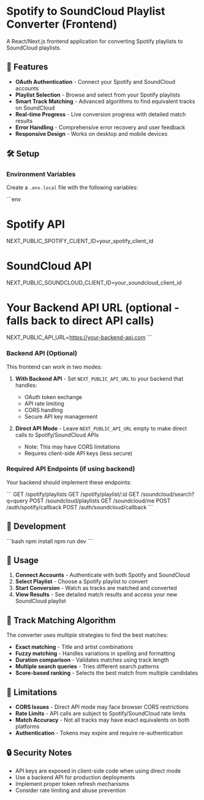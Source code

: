 # Spotify to SoundCloud Playlist Converter (Frontend)

A React/Next.js frontend application for converting Spotify playlists to SoundCloud playlists.

## 🚀 Features

- **OAuth Authentication** - Connect your Spotify and SoundCloud accounts
- **Playlist Selection** - Browse and select from your Spotify playlists
- **Smart Track Matching** - Advanced algorithms to find equivalent tracks on SoundCloud
- **Real-time Progress** - Live conversion progress with detailed match results
- **Error Handling** - Comprehensive error recovery and user feedback
- **Responsive Design** - Works on desktop and mobile devices

## 🛠️ Setup

### Environment Variables

Create a `.env.local` file with the following variables:

\`\`\`env
# Spotify API
NEXT_PUBLIC_SPOTIFY_CLIENT_ID=your_spotify_client_id

# SoundCloud API  
NEXT_PUBLIC_SOUNDCLOUD_CLIENT_ID=your_soundcloud_client_id

# Your Backend API URL (optional - falls back to direct API calls)
NEXT_PUBLIC_API_URL=https://your-backend-api.com
\`\`\`

### Backend API (Optional)

This frontend can work in two modes:

1. **With Backend API** - Set `NEXT_PUBLIC_API_URL` to your backend that handles:
   - OAuth token exchange
   - API rate limiting
   - CORS handling
   - Secure API key management

2. **Direct API Mode** - Leave `NEXT_PUBLIC_API_URL` empty to make direct calls to Spotify/SoundCloud APIs
   - Note: This may have CORS limitations
   - Requires client-side API keys (less secure)

### Required API Endpoints (if using backend)

Your backend should implement these endpoints:

\`\`\`
GET  /spotify/playlists
GET  /spotify/playlist/:id
GET  /soundcloud/search?q=query
POST /soundcloud/playlists
GET  /soundcloud/me
POST /auth/spotify/callback
POST /auth/soundcloud/callback
\`\`\`

## 🔧 Development

\`\`\`bash
npm install
npm run dev
\`\`\`

## 📱 Usage

1. **Connect Accounts** - Authenticate with both Spotify and SoundCloud
2. **Select Playlist** - Choose a Spotify playlist to convert
3. **Start Conversion** - Watch as tracks are matched and converted
4. **View Results** - See detailed match results and access your new SoundCloud playlist

## 🎯 Track Matching Algorithm

The converter uses multiple strategies to find the best matches:

- **Exact matching** - Title and artist combinations
- **Fuzzy matching** - Handles variations in spelling and formatting
- **Duration comparison** - Validates matches using track length
- **Multiple search queries** - Tries different search patterns
- **Score-based ranking** - Selects the best match from multiple candidates

## 🚧 Limitations

- **CORS Issues** - Direct API mode may face browser CORS restrictions
- **Rate Limits** - API calls are subject to Spotify/SoundCloud rate limits
- **Match Accuracy** - Not all tracks may have exact equivalents on both platforms
- **Authentication** - Tokens may expire and require re-authentication

## 🔒 Security Notes

- API keys are exposed in client-side code when using direct mode
- Use a backend API for production deployments
- Implement proper token refresh mechanisms
- Consider rate limiting and abuse prevention

